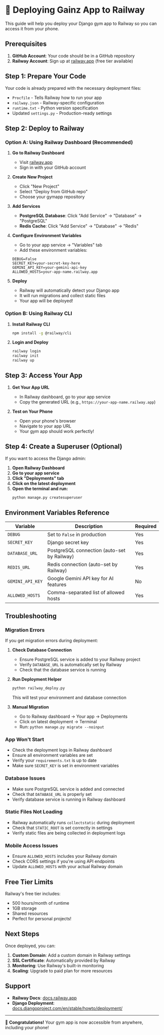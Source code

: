 # 🚀 Deploying Gainz App to Railway

This guide will help you deploy your Django gym app to Railway so you can access it from your phone.

## Prerequisites

1. **GitHub Account**: Your code should be in a GitHub repository
2. **Railway Account**: Sign up at [railway.app](https://railway.app) (free tier available)

## Step 1: Prepare Your Code

Your code is already prepared with the necessary deployment files:
- `Procfile` - Tells Railway how to run your app
- `railway.json` - Railway-specific configuration
- `runtime.txt` - Python version specification
- Updated `settings.py` - Production-ready settings

## Step 2: Deploy to Railway

### Option A: Using Railway Dashboard (Recommended)

1. **Go to Railway Dashboard**
   - Visit [railway.app](https://railway.app)
   - Sign in with your GitHub account

2. **Create New Project**
   - Click "New Project"
   - Select "Deploy from GitHub repo"
   - Choose your gymapp repository

3. **Add Services**
   - **PostgreSQL Database**: Click "Add Service" → "Database" → "PostgreSQL"
   - **Redis Cache**: Click "Add Service" → "Database" → "Redis"

4. **Configure Environment Variables**
   - Go to your app service → "Variables" tab
   - Add these environment variables:
   ```
   DEBUG=False
   SECRET_KEY=your-secret-key-here
   GEMINI_API_KEY=your-gemini-api-key
   ALLOWED_HOSTS=your-app-name.railway.app
   ```

5. **Deploy**
   - Railway will automatically detect your Django app
   - It will run migrations and collect static files
   - Your app will be deployed!

### Option B: Using Railway CLI

1. **Install Railway CLI**
   ```bash
   npm install -g @railway/cli
   ```

2. **Login and Deploy**
   ```bash
   railway login
   railway init
   railway up
   ```

## Step 3: Access Your App

1. **Get Your App URL**
   - In Railway dashboard, go to your app service
   - Copy the generated URL (e.g., `https://your-app-name.railway.app`)

2. **Test on Your Phone**
   - Open your phone's browser
   - Navigate to your app URL
   - Your gym app should work perfectly!

## Step 4: Create a Superuser (Optional)

If you want to access the Django admin:

1. **Open Railway Dashboard**
2. **Go to your app service**
3. **Click "Deployments" tab**
4. **Click on the latest deployment**
5. **Open the terminal and run:**
   ```bash
   python manage.py createsuperuser
   ```

## Environment Variables Reference

| Variable | Description | Required |
|----------|-------------|----------|
| `DEBUG` | Set to `False` in production | Yes |
| `SECRET_KEY` | Django secret key | Yes |
| `DATABASE_URL` | PostgreSQL connection (auto-set by Railway) | Yes |
| `REDIS_URL` | Redis connection (auto-set by Railway) | Yes |
| `GEMINI_API_KEY` | Google Gemini API key for AI features | No |
| `ALLOWED_HOSTS` | Comma-separated list of allowed hosts | Yes |

## Troubleshooting

### Migration Errors
If you get migration errors during deployment:

1. **Check Database Connection**
   - Ensure PostgreSQL service is added to your Railway project
   - Verify `DATABASE_URL` is automatically set by Railway
   - Check that the database service is running

2. **Run Deployment Helper**
   ```bash
   python railway_deploy.py
   ```
   This will test your environment and database connection

3. **Manual Migration**
   - Go to Railway dashboard → Your app → Deployments
   - Click on latest deployment → Terminal
   - Run: `python manage.py migrate --noinput`

### App Won't Start
- Check the deployment logs in Railway dashboard
- Ensure all environment variables are set
- Verify your `requirements.txt` is up to date
- Make sure `SECRET_KEY` is set in environment variables

### Database Issues
- Make sure PostgreSQL service is added and connected
- Check that `DATABASE_URL` is properly set
- Verify database service is running in Railway dashboard

### Static Files Not Loading
- Railway automatically runs `collectstatic` during deployment
- Check that `STATIC_ROOT` is set correctly in settings
- Verify static files are being collected in deployment logs

### Mobile Access Issues
- Ensure `ALLOWED_HOSTS` includes your Railway domain
- Check CORS settings if you're using API endpoints
- Update `ALLOWED_HOSTS` with your actual Railway domain

## Free Tier Limits

Railway's free tier includes:
- 500 hours/month of runtime
- 1GB storage
- Shared resources
- Perfect for personal projects!

## Next Steps

Once deployed, you can:
1. **Custom Domain**: Add a custom domain in Railway settings
2. **SSL Certificate**: Automatically provided by Railway
3. **Monitoring**: Use Railway's built-in monitoring
4. **Scaling**: Upgrade to paid plan for more resources

## Support

- **Railway Docs**: [docs.railway.app](https://docs.railway.app)
- **Django Deployment**: [docs.djangoproject.com/en/stable/howto/deployment/](https://docs.djangoproject.com/en/stable/howto/deployment/)

---

🎉 **Congratulations!** Your gym app is now accessible from anywhere, including your phone!
